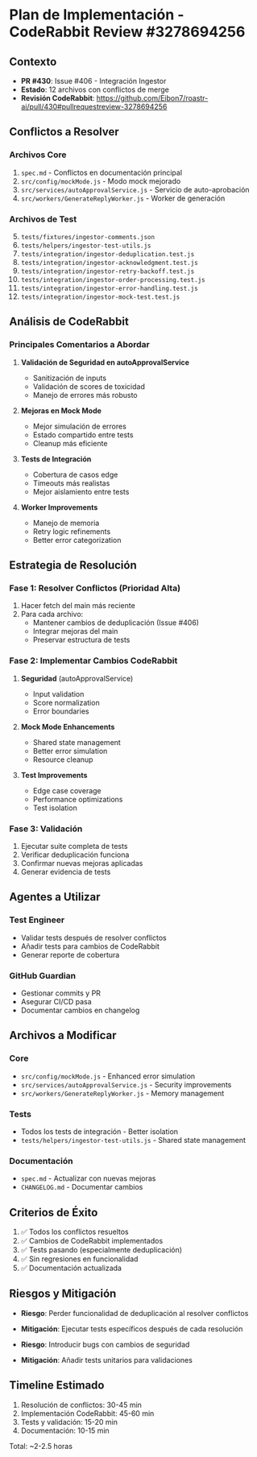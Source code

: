 # Plan de Implementación - CodeRabbit Review #3278694256

## Contexto
- **PR #430**: Issue #406 - Integración Ingestor
- **Estado**: 12 archivos con conflictos de merge
- **Revisión CodeRabbit**: https://github.com/Eibon7/roastr-ai/pull/430#pullrequestreview-3278694256

## Conflictos a Resolver

### Archivos Core
1. `spec.md` - Conflictos en documentación principal
2. `src/config/mockMode.js` - Modo mock mejorado
3. `src/services/autoApprovalService.js` - Servicio de auto-aprobación
4. `src/workers/GenerateReplyWorker.js` - Worker de generación

### Archivos de Test
5. `tests/fixtures/ingestor-comments.json`
6. `tests/helpers/ingestor-test-utils.js`
7. `tests/integration/ingestor-deduplication.test.js`
8. `tests/integration/ingestor-acknowledgment.test.js`
9. `tests/integration/ingestor-retry-backoff.test.js`
10. `tests/integration/ingestor-order-processing.test.js`
11. `tests/integration/ingestor-error-handling.test.js`
12. `tests/integration/ingestor-mock-test.test.js`

## Análisis de CodeRabbit

### Principales Comentarios a Abordar
1. **Validación de Seguridad en autoApprovalService**
   - Sanitización de inputs
   - Validación de scores de toxicidad
   - Manejo de errores más robusto

2. **Mejoras en Mock Mode**
   - Mejor simulación de errores
   - Estado compartido entre tests
   - Cleanup más eficiente

3. **Tests de Integración**
   - Cobertura de casos edge
   - Timeouts más realistas
   - Mejor aislamiento entre tests

4. **Worker Improvements**
   - Manejo de memoria
   - Retry logic refinements
   - Better error categorization

## Estrategia de Resolución

### Fase 1: Resolver Conflictos (Prioridad Alta)
1. Hacer fetch del main más reciente
2. Para cada archivo:
   - Mantener cambios de deduplicación (Issue #406)
   - Integrar mejoras del main
   - Preservar estructura de tests

### Fase 2: Implementar Cambios CodeRabbit
1. **Seguridad** (autoApprovalService)
   - Input validation
   - Score normalization
   - Error boundaries

2. **Mock Mode Enhancements**
   - Shared state management
   - Better error simulation
   - Resource cleanup

3. **Test Improvements**
   - Edge case coverage
   - Performance optimizations
   - Test isolation

### Fase 3: Validación
1. Ejecutar suite completa de tests
2. Verificar deduplicación funciona
3. Confirmar nuevas mejoras aplicadas
4. Generar evidencia de tests

## Agentes a Utilizar

### Test Engineer
- Validar tests después de resolver conflictos
- Añadir tests para cambios de CodeRabbit
- Generar reporte de cobertura

### GitHub Guardian  
- Gestionar commits y PR
- Asegurar CI/CD pasa
- Documentar cambios en changelog

## Archivos a Modificar

### Core
- `src/config/mockMode.js` - Enhanced error simulation
- `src/services/autoApprovalService.js` - Security improvements
- `src/workers/GenerateReplyWorker.js` - Memory management

### Tests
- Todos los tests de integración - Better isolation
- `tests/helpers/ingestor-test-utils.js` - Shared state management

### Documentación
- `spec.md` - Actualizar con nuevas mejoras
- `CHANGELOG.md` - Documentar cambios

## Criterios de Éxito
1. ✅ Todos los conflictos resueltos
2. ✅ Cambios de CodeRabbit implementados
3. ✅ Tests pasando (especialmente deduplicación)
4. ✅ Sin regresiones en funcionalidad
5. ✅ Documentación actualizada

## Riesgos y Mitigación
- **Riesgo**: Perder funcionalidad de deduplicación al resolver conflictos
- **Mitigación**: Ejecutar tests específicos después de cada resolución

- **Riesgo**: Introducir bugs con cambios de seguridad
- **Mitigación**: Añadir tests unitarios para validaciones

## Timeline Estimado
1. Resolución de conflictos: 30-45 min
2. Implementación CodeRabbit: 45-60 min
3. Tests y validación: 15-20 min
4. Documentación: 10-15 min

Total: ~2-2.5 horas